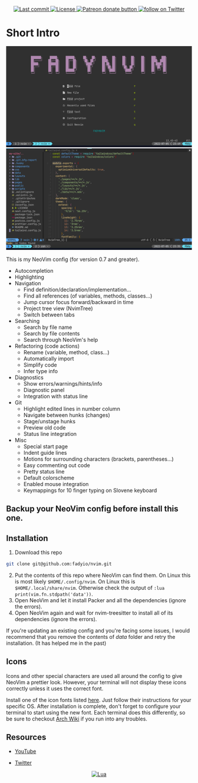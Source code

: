 <div align="center"><p>
    <a href="https://github.com/fadyio/nvim/pulse">
      <img alt="Last commit" src="https://img.shields.io/github/last-commit/fadyio/nvim"/>
    </a>
    <a href="https://github.com/fadyio/nvim/blob/main/LICENSE">
      <img src="https://img.shields.io/github/license/fadyio/nvim?style=flat-square&logo=MIT&label=License" alt="License"
    />
    <a href="https://patreon.com/fady0" title="Donate to this project using Patreon">
      <img src="https://img.shields.io/badge/patreon-donate-yellow.svg" alt="Patreon donate button" />
    </a>
    <a href="https://twitter.com/intent/follow?screen_name=fady_io">
      <img src="https://img.shields.io/twitter/follow/fady_io?style=social&logo=twitter" alt="follow on Twitter">
    </a>
</p>
</div>


# Short Intro
![Screenshot](./assets/nvim-screenshot.png)
![Screenshot](./assets/nvim-screenshot2.png)

This is my NeoVim config (for version 0.7 and greater).

* Autocompletion 
* Highlighting 
* Navigation
    * Find definition/declaration/implementation...
    * Find all references (of variables, methods, classes...)
    * Jump cursor focus forward/backward in time
    * Project tree view (NvimTree)
    * Switch between tabs
* Searching
    * Search by file name
    * Search by file contents
    * Search through NeoVim's help
* Refactoring (code actions)
    * Rename (variable, method, class...)
    * Automatically import
    * Simplify code
    * Infer type info
* Diagnostics
    * Show errors/warnings/hints/info
    * Diagnostic panel
    * Integration with status line
* Git
    * Highlight edited lines in number column
    * Navigate between hunks (changes)
    * Stage/unstage hunks
    * Preview old code
    * Status line integration
* Misc
    * Special start page
    * Indent guide lines
    * Motions for surrounding characters (brackets, parentheses...)
    * Easy commenting out code
    * Pretty status line
    * Default colorscheme
    * Enabled mouse integration
    * Keymappings for 10 finger typing on Slovene keyboard
## Backup your NeoVim config before install this one.

## Installation
1. Download this repo
```bash
git clone git@github.com:fadyio/nvim.git
```
2. Put the contents of this repo where NeoVim can find them. On Linux this is most likely `$HOME/.config/nvim`.
On Linux this is `$HOME/.local/share/nvim`. Otherwise check the output of `:lua print(vim.fn.stdpath('data'))`.
3. Open NeoVim and let it install Packer and all the dependencies (ignore the errors).
4. Open NeoVim again and wait for nvim-treesitter to install all of its dependencies (ignore the errors).

If you're updating an existing config and you're facing some issues,
I would recommend that you remove the contents of *data* folder and retry the installation. (It has helped me in the past)

## Icons
Icons and other special characters are used all around the config to give NeoVim a prettier look.
However, your terminal will not display these icons correctly unless it uses the correct font.

Install one of the icon fonts listed [here](https://www.nerdfonts.com/). Just follow their instructions for your specific OS.
After installation is complete, don't forget to configure your terminal to start using the new font. 
Each terminal does this differently, so be sure to checkout [Arch Wiki](https://wiki.archlinux.org/) if you run into any troubles.

## Resources

- [YouTube](https://bit.ly/3OuechY)

- [Twitter](https://twitter.com/fady_io)

<div align="center" id="madewithlua">

[![Lua](https://img.shields.io/badge/Made%20with%20Lua-blue.svg?style=for-the-badge&logo=lua)](#madewithlua)

</div>


